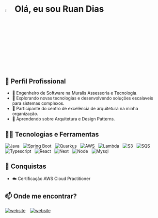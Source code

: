 # <img src="https://media.giphy.com/media/hvRJCLFzcasrR4ia7z/giphy.gif" width="5%"> Olá, eu sou Ruan Dias

## 💼 Perfil Profissional

- 🏬 Engenheiro de Software na Muralis Assessoria e Tecnologia.
- 🔭 Explorando novas tecnologias e desenvolvendo soluções escalaveis para sistemas complexos.
- 💬 Participante do centro de excelência de arquitetura na minha organização.
- 🌱 Aprendendo sobre Arquitetura e Design Patterns.

## 👨‍💻 Tecnologias e Ferramentas

![Java](https://img.shields.io/badge/Java-767676?style=for-the-badge&logo=coffeescript&logoColor=white)
&nbsp;
![Spring Boot](https://img.shields.io/badge/Spring%20Boot-767676?style=for-the-badge&logo=SpringBoot&logoColor=white)
&nbsp;
![Quarkus](https://img.shields.io/badge/Quarkus-767676?style=for-the-badge&logo=Quarkus&logoColor=white)
&nbsp;
![AWS](https://img.shields.io/badge/AWS-767676?style=for-the-badge&logo=AmazonWebServices&logoColor=white)
&nbsp;
![Lambda](https://img.shields.io/badge/Lamba-767676?style=for-the-badge&logo=awslambda&logoColor=white)
&nbsp;
![S3](https://img.shields.io/badge/S3-767676?style=for-the-badge&logo=amazons3&logoColor=white)
&nbsp;
![SQS](https://img.shields.io/badge/SQS-767676?style=for-the-badge&logo=amazonsqs&logoColor=white)
&nbsp;
![Typescript](https://img.shields.io/badge/Typescript-767676?style=for-the-badge&logo=Typescript&logoColor=white)
&nbsp;
![React](https://img.shields.io/badge/React-767676?style=for-the-badge&logo=React&logoColor=white)
&nbsp;
![Next](https://img.shields.io/badge/Next.js-767676?style=for-the-badge&logo=Next.js&logoColor=white)
&nbsp;
![Node](https://img.shields.io/badge/Node.js-767676?style=for-the-badge&logo=Node.js&logoColor=white)
&nbsp;
![Mysql](https://img.shields.io/badge/Mysql-767676?style=for-the-badge&logo=mysql&logoColor=white)

## 🌟 Conquistas

- ☁️ Certificação AWS Cloud Practitioner

## 📫 Onde me encontrar?

[![website](https://img.shields.io/badge/Linkedin-767676?style=for-the-badge&logo=&logoColor=white)](https://www.linkedin.com/in/ruan-dias-dev)
&nbsp;&nbsp;
[![website](https://img.shields.io/badge/Email-767676?style=for-the-badge&logo=&logoColor=white)](mailto:ruan.dias77@outlook.com)
